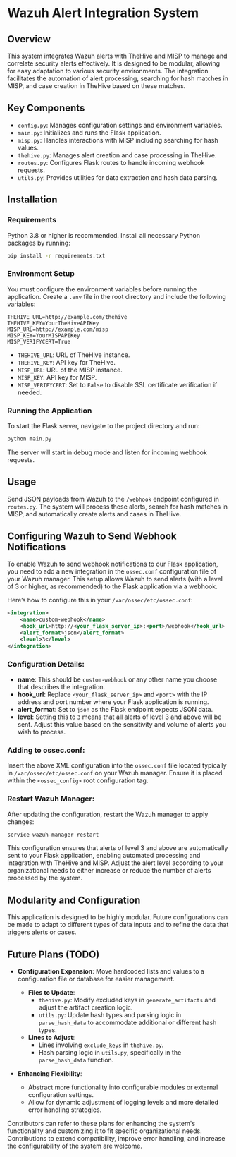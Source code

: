 # Wazuh Alert Integration System

## Overview
This system integrates Wazuh alerts with TheHive and MISP to manage and correlate security alerts effectively. It is designed to be modular, allowing for easy adaptation to various security environments. The integration facilitates the automation of alert processing, searching for hash matches in MISP, and case creation in TheHive based on these matches.

## Key Components
- `config.py`: Manages configuration settings and environment variables.
- `main.py`: Initializes and runs the Flask application.
- `misp.py`: Handles interactions with MISP including searching for hash values.
- `thehive.py`: Manages alert creation and case processing in TheHive.
- `routes.py`: Configures Flask routes to handle incoming webhook requests.
- `utils.py`: Provides utilities for data extraction and hash data parsing.

## Installation

### Requirements
Python 3.8 or higher is recommended. Install all necessary Python packages by running:
```bash
pip install -r requirements.txt
```

### Environment Setup
You must configure the environment variables before running the application. Create a `.env` file in the root directory and include the following variables:
```
THEHIVE_URL=http://example.com/thehive
THEHIVE_KEY=YourTheHiveAPIKey
MISP_URL=http://example.com/misp
MISP_KEY=YourMISPAPIKey
MISP_VERIFYCERT=True
```

- `THEHIVE_URL`: URL of TheHive instance.
- `THEHIVE_KEY`: API key for TheHive.
- `MISP_URL`: URL of the MISP instance.
- `MISP_KEY`: API key for MISP.
- `MISP_VERIFYCERT`: Set to `False` to disable SSL certificate verification if needed.

### Running the Application
To start the Flask server, navigate to the project directory and run:
```bash
python main.py
```
The server will start in debug mode and listen for incoming webhook requests.

## Usage
Send JSON payloads from Wazuh to the `/webhook` endpoint configured in `routes.py`. The system will process these alerts, search for hash matches in MISP, and automatically create alerts and cases in TheHive.
## Configuring Wazuh to Send Webhook Notifications

To enable Wazuh to send webhook notifications to our Flask application, you need to add a new integration in the `ossec.conf` configuration file of your Wazuh manager. This setup allows Wazuh to send alerts (with a level of 3 or higher, as recommended) to the Flask application via a webhook.

Here’s how to configure this in your `/var/ossec/etc/ossec.conf`:

```xml
<integration>
    <name>custom-webhook</name>
    <hook_url>http://<your_flask_server_ip>:<port>/webhook</hook_url>
    <alert_format>json</alert_format>
    <level>3</level>
</integration>
```

### Configuration Details:
- **name**: This should be `custom-webhook` or any other name you choose that describes the integration.
- **hook_url**: Replace `<your_flask_server_ip>` and `<port>` with the IP address and port number where your Flask application is running.
- **alert_format**: Set to `json` as the Flask endpoint expects JSON data.
- **level**: Setting this to `3` means that all alerts of level 3 and above will be sent. Adjust this value based on the sensitivity and volume of alerts you wish to process.

### Adding to ossec.conf:
Insert the above XML configuration into the `ossec.conf` file located typically in `/var/ossec/etc/ossec.conf` on your Wazuh manager. Ensure it is placed within the `<ossec_config>` root configuration tag.

### Restart Wazuh Manager:
After updating the configuration, restart the Wazuh manager to apply changes:
```bash
service wazuh-manager restart
```

This configuration ensures that alerts of level 3 and above are automatically sent to your Flask application, enabling automated processing and integration with TheHive and MISP. Adjust the alert level according to your organizational needs to either increase or reduce the number of alerts processed by the system.
## Modularity and Configuration
This application is designed to be highly modular. Future configurations can be made to adapt to different types of data inputs and to refine the data that triggers alerts or cases.

## Future Plans (TODO)
- **Configuration Expansion**: Move hardcoded lists and values to a configuration file or database for easier management.
  - **Files to Update**:
    - `thehive.py`: Modify excluded keys in `generate_artifacts` and adjust the artifact creation logic.
    - `utils.py`: Update hash types and parsing logic in `parse_hash_data` to accommodate additional or different hash types.
  - **Lines to Adjust**:
    - Lines involving `exclude_keys` in `thehive.py`.
    - Hash parsing logic in `utils.py`, specifically in the `parse_hash_data` function.

- **Enhancing Flexibility**:
  - Abstract more functionality into configurable modules or external configuration settings.
  - Allow for dynamic adjustment of logging levels and more detailed error handling strategies.

Contributors can refer to these plans for enhancing the system's functionality and customizing it to fit specific organizational needs. Contributions to extend compatibility, improve error handling, and increase the configurability of the system are welcome.
